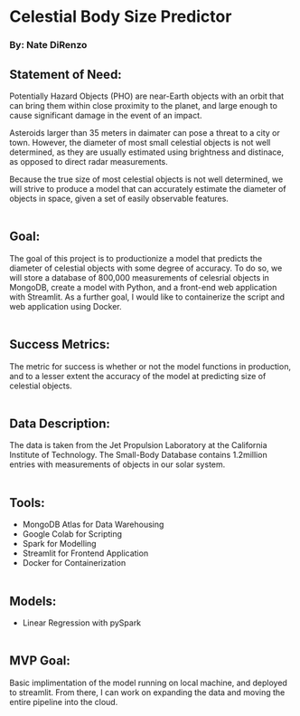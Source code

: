 # Celestial Body Size Predictor #
### By: Nate DiRenzo 

## Statement of Need:

Potentially Hazard Objects (PHO) are near-Earth objects with an orbit that can bring them within close proximity to the planet, and large enough to cause significant damage in the event of an impact.  

Asteroids larger than 35 meters in daimater can pose a threat to a city or town. However, the diameter of most small celestial objects is not well determined, as they are usually estimated using brightness and distinace, as opposed to direct radar measurements.  

Because the true size of most celestial objects is not well determined, we will strive to produce a model that can accurately estimate the diameter of objects in space, given a set of easily observable features.
<br></br>
## Goal:
The goal of this project is to productionize a model that predicts the diameter of celestial objects with some degree of accuracy. To do so, we will store a database of 800,000 measurements of celesrial objects in MongoDB, create a model with Python, and a front-end web application with Streamlit. As a further goal, I would like to containerize the script and web application using Docker.
<br></br>
## Success Metrics:
The metric for success is whether or not the model functions in production, and to a lesser extent the accuracy of the model at predicting size of celestial objects. 
<br></br>
## Data Description:
The data is taken from the Jet Propulsion Laboratory at the California Institute of Technology. The Small-Body Database contains 1.2million entries with measurements of objects in our solar system. 
<br></br>
## Tools:
- MongoDB Atlas for Data Warehousing
- Google Colab for Scripting
- Spark for Modelling
- Streamlit for Frontend Application
- Docker for Containerization
<br></br>
## Models:
- Linear Regression with pySpark
<br></br>
## MVP Goal:
Basic implimentation of the model running on local machine, and deployed to streamlit. From there, I can work on expanding the data and moving the entire pipeline into the cloud.
